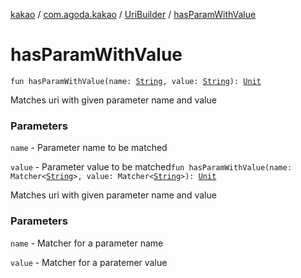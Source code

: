 [kakao](../../index.md) / [com.agoda.kakao](../index.md) / [UriBuilder](index.md) / [hasParamWithValue](./has-param-with-value.md)

# hasParamWithValue

`fun hasParamWithValue(name: `[`String`](https://kotlinlang.org/api/latest/jvm/stdlib/kotlin/-string/index.html)`, value: `[`String`](https://kotlinlang.org/api/latest/jvm/stdlib/kotlin/-string/index.html)`): `[`Unit`](https://kotlinlang.org/api/latest/jvm/stdlib/kotlin/-unit/index.html)

Matches uri with given parameter name and value

### Parameters

`name` - Parameter name to be matched

`value` - Parameter value to be matched`fun hasParamWithValue(name: Matcher<`[`String`](https://kotlinlang.org/api/latest/jvm/stdlib/kotlin/-string/index.html)`>, value: Matcher<`[`String`](https://kotlinlang.org/api/latest/jvm/stdlib/kotlin/-string/index.html)`>): `[`Unit`](https://kotlinlang.org/api/latest/jvm/stdlib/kotlin/-unit/index.html)

Matches uri with given parameter name and value

### Parameters

`name` - Matcher for a parameter name

`value` - Matcher for a paratemer value